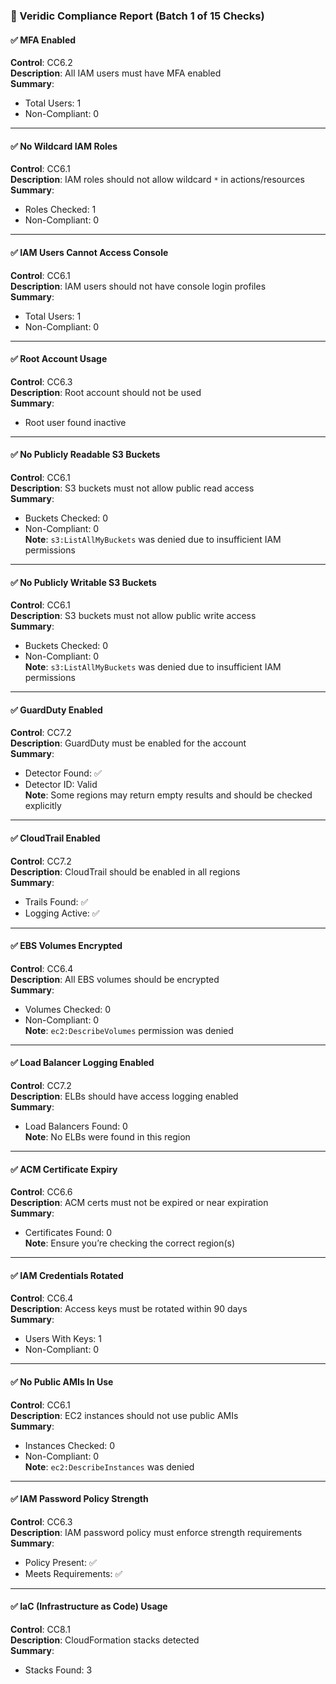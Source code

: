 ### 🧾 Veridic Compliance Report (Batch 1 of 15 Checks)

#### ✅ MFA Enabled  
**Control**: CC6.2  
**Description**: All IAM users must have MFA enabled  
**Summary**:  
- Total Users: 1  
- Non-Compliant: 0  

---

#### ✅ No Wildcard IAM Roles  
**Control**: CC6.1  
**Description**: IAM roles should not allow wildcard `*` in actions/resources  
**Summary**:  
- Roles Checked: 1  
- Non-Compliant: 0  

---

#### ✅ IAM Users Cannot Access Console  
**Control**: CC6.1  
**Description**: IAM users should not have console login profiles  
**Summary**:  
- Total Users: 1  
- Non-Compliant: 0  

---

#### ✅ Root Account Usage  
**Control**: CC6.3  
**Description**: Root account should not be used  
**Summary**:  
- Root user found inactive  

---

#### ✅ No Publicly Readable S3 Buckets  
**Control**: CC6.1  
**Description**: S3 buckets must not allow public read access  
**Summary**:  
- Buckets Checked: 0  
- Non-Compliant: 0  
**Note**: `s3:ListAllMyBuckets` was denied due to insufficient IAM permissions

---

#### ✅ No Publicly Writable S3 Buckets  
**Control**: CC6.1  
**Description**: S3 buckets must not allow public write access  
**Summary**:  
- Buckets Checked: 0  
- Non-Compliant: 0  
**Note**: `s3:ListAllMyBuckets` was denied due to insufficient IAM permissions

---

#### ✅ GuardDuty Enabled  
**Control**: CC7.2  
**Description**: GuardDuty must be enabled for the account  
**Summary**:  
- Detector Found: ✅  
- Detector ID: Valid  
**Note**: Some regions may return empty results and should be checked explicitly

---

#### ✅ CloudTrail Enabled  
**Control**: CC7.2  
**Description**: CloudTrail should be enabled in all regions  
**Summary**:  
- Trails Found: ✅  
- Logging Active: ✅  

---

#### ✅ EBS Volumes Encrypted  
**Control**: CC6.4  
**Description**: All EBS volumes should be encrypted  
**Summary**:  
- Volumes Checked: 0  
- Non-Compliant: 0  
**Note**: `ec2:DescribeVolumes` permission was denied

---

#### ✅ Load Balancer Logging Enabled  
**Control**: CC7.2  
**Description**: ELBs should have access logging enabled  
**Summary**:  
- Load Balancers Found: 0  
**Note**: No ELBs were found in this region

---

#### ✅ ACM Certificate Expiry  
**Control**: CC6.6  
**Description**: ACM certs must not be expired or near expiration  
**Summary**:  
- Certificates Found: 0  
**Note**: Ensure you’re checking the correct region(s)

---

#### ✅ IAM Credentials Rotated  
**Control**: CC6.4  
**Description**: Access keys must be rotated within 90 days  
**Summary**:  
- Users With Keys: 1  
- Non-Compliant: 0  

---

#### ✅ No Public AMIs In Use  
**Control**: CC6.1  
**Description**: EC2 instances should not use public AMIs  
**Summary**:  
- Instances Checked: 0  
- Non-Compliant: 0  
**Note**: `ec2:DescribeInstances` was denied  

---

#### ✅ IAM Password Policy Strength  
**Control**: CC6.3  
**Description**: IAM password policy must enforce strength requirements  
**Summary**:  
- Policy Present: ✅  
- Meets Requirements: ✅  

---

#### ✅ IaC (Infrastructure as Code) Usage  
**Control**: CC8.1  
**Description**: CloudFormation stacks detected  
**Summary**:  
- Stacks Found: 3